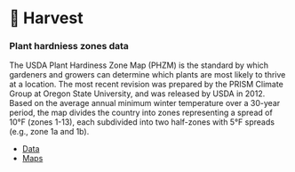 # 🌱 Harvest

### Plant hardniess zones data

The USDA Plant Hardiness Zone Map (PHZM) is the standard by which gardeners and growers can determine which plants are most likely to thrive at a location. The most recent revision was prepared by the PRISM Climate Group at Oregon State University, and was released by USDA in 2012. Based on the average annual minimum winter temperature over a 30-year period, the map divides the country into zones representing a spread of 10°F (zones 1-13), each subdivided into two half-zones with 5°F spreads (e.g., zone 1a and 1b).

* [Data](http://prism.oregonstate.edu/projects/plant_hardiness_zones.php)
* [Maps](https://planthardiness.ars.usda.gov/PHZMWeb/Default.aspx)
